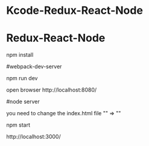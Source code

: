 # Kcode-Redux-React-Node

# Redux-React-Node

npm install

#webpack-dev-server

npm run dev

open browser http://localhost:8080/

#node server

you need to change the index.html file "<script src="bundle.js"></script>" => "<script src="/build/bundle.js"></script>"

npm start

http://localhost:3000/
